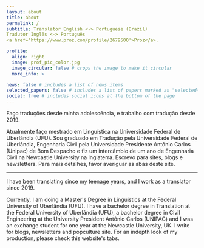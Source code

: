 ```yaml
---
layout: about
title: about
permalink: /
subtitle: Translator English <-> Portuguese (Brazil)
Tradutor Inglês <-> Português
<a href='https://www.proz.com/profile/2679500'>Proz</a>.

profile:
  align: right
  image: prof_pic_color.jpg
  image_circular: false # crops the image to make it circular
  more_info: >

news: false # includes a list of news items
selected_papers: false # includes a list of papers marked as "selected={true}"
social: true # includes social icons at the bottom of the page
---
```


Faço traduções desde minha adolescência, e trabalho com tradução desde 2019.

Atualmente faço mestrado em Linguística na Universidade Federal de Uberlândia (UFU). Sou graduado em Tradução pela Universidade Federal de Uberlândia, Engenharia Civil pela Universidade Presidente Antônio Carlos (Unipac) de Bom Despacho e fiz um intercâmbio de um ano de Engenharia Civil na Newcastle University na Inglaterra. Escrevo para sites, blogs e newsletters. Para mais detalhes, favor averiguar as abas deste site.

---

I have been translating since my teenage years, and I work as a translator since 2019.

Currently, I am doing a Master's Degree in Linguistics at the Federal University of Uberlândia (UFU). I have a bachelor degree in Translation at the Federal University of Uberlândia (UFU), a bachelor degree in Civil Engineering at the University President Antônio Carlos (UNIPAC) and I was an exchange student for one year at the Newcastle University, UK. I write for blogs, newsletters and popculture site. For an indepth look of my production, please check this website's tabs.